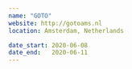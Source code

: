 ```yaml
---
name: "GOTO"
website: http://gotoams.nl
location: Amsterdam, Netherlands

date_start: 2020-06-08
date_end:   2020-06-11
---
```

